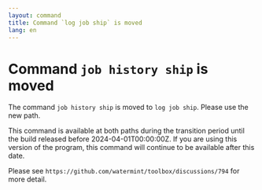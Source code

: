 ```yaml
---
layout: command
title: Command `log job ship` is moved
lang: en
---
```


# Command `job history ship` is moved

The command `job history ship` is moved to `log job ship`. Please use the new path.

This command is available at both paths during the transition period until the build released before 2024-04-01T00:00:00Z. If you are using this version of the program, this command will continue to be available after this date.

Please see `https://github.com/watermint/toolbox/discussions/794` for more detail.


